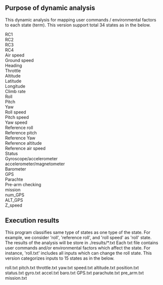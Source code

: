 ## Purpose of dynamic analysis
This dynamic analysis for mapping user commands / environmental factors to each state (term).
This version support total 34 states as in the below.

RC1<br>
RC2<br>
RC3<br>
RC4<br>
Air speed<br>
Ground speed<br>
Heading<br>
Throttle<br>
Altitude<br>
Latitude<br>
Longitude<br>
Climb rate<br>
Roll<br>
Pitch<br>
Yaw<br>
Roll speed<br>
Pitch speed<br>
Yaw speed<br>
Reference roll<br>
Reference pitch<br>
Reference Yaw<br>
Reference altitude<br>
Reference air speed<br>
Status<br>
Gyroscope/accelerometer<br>
accelerometer/magnetometer<br>
Barometer<br>
GPS<br>
Parachte<br>
Pre-arm checking<br>
mission<br>
num_GPS<br>
ALT_GPS<br>
Z_speed<br>

## Execution results
This program classifies same type of states as one type of the state.
For example, we consider 'roll', 'reference roll', and 'roll speed' as 'roll' state.
The results of the analysis will be store in ./results/*.txt
Each txt file contains user commands and/or environmental factors which affect the state.
For instance, 'roll.txt' includes all inputs which can change the roll state.
This version categorizes inputs to 15 states as in the below.

roll.txt
pitch.txt
throttle.txt
yaw.txt
speed.txt
altitude.txt
position.txt
status.txt
gyro.txt
accel.txt
baro.txt
GPS.txt
parachute.txt
pre_arm.txt
mission.txt
